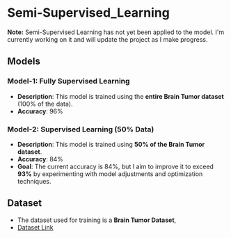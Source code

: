 # Semi-Supervised_Learning

**Note:** Semi-Supervised Learning has not yet been applied to the model. I'm currently working on it and will update the project as I make progress.

## Models

### Model-1: Fully Supervised Learning
- **Description**: This model is trained using the **entire Brain Tumor dataset** (100% of the data).
- **Accuracy**: 96%

### Model-2: Supervised Learning (50% Data)
- **Description**: This model is trained using **50% of the Brain Tumor dataset**.
- **Accuracy**: 84%
- **Goal**: The current accuracy is 84%, but I aim to improve it to exceed **93%** by experimenting with model adjustments and optimization techniques.


## Dataset
- The dataset used for training is a **Brain Tumor Dataset**,
- [Dataset Link](https://www.kaggle.com/datasets/masoudnickparvar/brain-tumor-mri-dataset)



